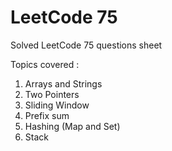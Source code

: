 # LeetCode 75
Solved LeetCode 75 questions sheet

Topics covered :
1. Arrays and Strings
2. Two Pointers
3. Sliding Window
4. Prefix sum
5. Hashing (Map and Set)
6. Stack
